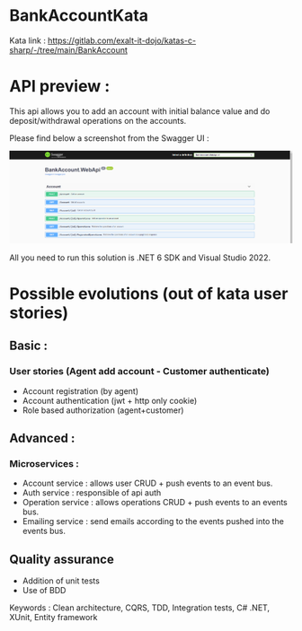 # BankAccountKata
Kata link : https://gitlab.com/exalt-it-dojo/katas-c-sharp/-/tree/main/BankAccount

# API preview : 

This api allows you to add an account with initial balance value and do deposit/withdrawal operations on the accounts.

Please find below a screenshot from the Swagger UI :

![Alt text](SwaggerUI.png)

All you need to run this solution is .NET 6 SDK and Visual Studio 2022.

# Possible evolutions (out of kata user stories)

## Basic :

### User stories (Agent add account - Customer authenticate)

- Account registration (by agent)
- Account authentication (jwt + http only cookie)
- Role based authorization (agent+customer)

## Advanced : 

### Microservices : 

- Account service : allows user CRUD + push events to an event bus. 
- Auth service : responsible of api auth
- Operation service : allows operations CRUD + push events to an events bus.
- Emailing service : send emails according to the events pushed into the events bus. 


## Quality assurance 

- Addition of unit tests
- Use of BDD

Keywords : Clean architecture, CQRS, TDD, Integration tests, C# .NET, XUnit, Entity framework

